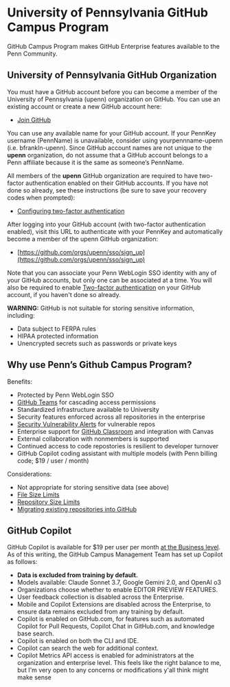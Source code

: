 # University of Pennsylvania GitHub Campus Program
GitHub Campus Program makes GitHub Enterprise features available to the Penn Community.

## University of Pennsylvania GitHub Organization
You must have a GitHub account before you can become a member of the University of Pennsylvania (upenn) organization on GitHub. You can use an existing account or create a new GitHub account here:

* [Join GitHub](https://github.com/)

You can use any available name for your GitHub account. If your PennKey username (PennName) is unavailable, consider using yourpennname-upenn (i.e. bfrankln-upenn). Since GitHub account names are not unique to the **upenn** organization, do not assume that a GitHub account belongs to a Penn affiliate because it is the same as someone’s PennName.

All members of the **upenn** GitHub organization are required to have two-factor authentication enabled on their GitHub accounts. If you have not done so already, see these instructions (be sure to save your recovery codes when prompted):

* [Configuring two-factor authentication](https://docs.github.com/en/authentication/securing-your-account-with-two-factor-authentication-2fa/configuring-two-factor-authentication)

After logging into your GitHub account (with two-factor authentication enabled), visit this URL to authenticate with your PennKey and automatically become a member of the upenn GitHub organization:

* [https://github.com/orgs/upenn/sso/sign_up](https://github.com/orgs/upenn/sso/sign_up)

Note that you can associate your Penn WebLogin SSO identity with any of your GitHub accounts, but only one can be associated at a time. You will also be required to enable [Two-factor authentication](https://docs.github.com/en/free-pro-team@latest/github/authenticating-to-github/accessing-github-using-two-factor-authentication) on your GitHub account, if you haven't done so already.

**WARNING:** GitHub is not suitable for storing sensitive information, including:

* Data subject to FERPA rules
* HIPAA protected information
* Unencrypted secrets such as passwords or private keys

## Why use Penn’s Github Campus Program?

Benefits:

* Protected by Penn WebLogin SSO
* [GitHub Teams](https://docs.github.com/en/free-pro-team@latest/github/setting-up-and-managing-organizations-and-teams/about-teams) for cascading access permissions
* Standardized infrastructure available to University
* Security features enforced across all repositories in the enterprise
* [Security Vulnerability Alerts](https://docs.github.com/en/free-pro-team@latest/github/managing-security-vulnerabilities/about-alerts-for-vulnerable-dependencies) for vulnerable repos
* Enterprise support for [GitHub Classroom](https://docs.github.com/en/free-pro-team@latest/education/manage-coursework-with-github-classroom/basics-of-setting-up-github-classroom) and integration with Canvas
* External collaboration with nonmembers is supported
* Continued access to code repostories is resilient to developer turnover
* GitHub Copilot coding assistant with multiple models (with Penn billing code; $19 / user / month)

Considerations:

* Not appropriate for storing sensitive data (see above)
* [File Size Limits](https://docs.github.com/en/repositories/working-with-files/managing-large-files/about-large-files-on-github#file-size-limits)
* [Repository Size Limits](https://docs.github.com/en/repositories/working-with-files/managing-large-files/about-large-files-on-github#repository-size-limits)
* [Migrating existing repositories into GitHub](https://docs.github.com/en/migrations)

## GitHub Copilot

GitHub Copilot is available for $19 per user per month [at the Business level](https://github.com/features/copilot/plans). As of this writing, the GitHub Campus Management Team has set up Copilot as follows:

* **Data is excluded from training by default.**
* Models available: Claude Sonnet 3.7, Google Gemini 2.0, and OpenAI o3
* Organizations choose whether to enable EDITOR PREVIEW FEATURES.
* User feedback collection is disabled across the Enterprise.
* Mobile and Copilot Extensions are disabled across the Enterprise, to ensure data remains excluded from any training by default.
* Copilot is enabled on GitHub.com, for features such as automated Copilot for Pull Requests, Copilot Chat in GitHub.com, and knowledge base search.
* Copilot is enabled on both the CLI and IDE.
* Copilot can search the web for additional context.
* Copilot Metrics API access is enabled for administrators at the organization and enterprise level.
This feels like the right balance to me, but I'm very open to any concerns or modifications y'all think might make sense
